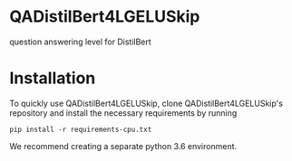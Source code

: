 # QADistilBert4LGELUSkip
question answering level for DistilBert
# Installation

To quickly use QADistilBert4LGELUSkip, clone QADistilBert4LGELUSkip's repository and install the necessary requirements by running

`pip install -r requirements-cpu.txt`

We recommend creating a separate python 3.6 environment. 


